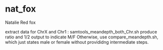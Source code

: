 # nat_fox
Natalie Red fox


extract data for ChrX and Chr1 : samtools_meandepth_both_Chr.sh
produce ratio and 1/2 output to indicate M/F
Otherwise, use compare_meandepth.sh, which just states male or female without provididng intermediate steps.
